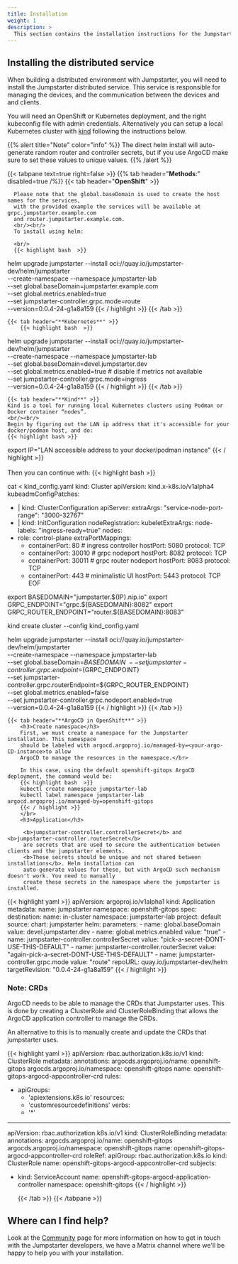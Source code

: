 ```yaml
---
title: Installation
weight: 1
description: >
  This section contains the installation instructions for the Jumpstarter distributed service, and the python framework.
---
```


## Installing the distributed service

When building a distributed environment with Jumpstarter, you will need to install the Jumpstarter distributed service. This service is responsible for managing the devices, and the communication between the devices and and clients.

You will need an OpenShift or Kubernetes deployment, and the right kubeconfig file with admin credentials. Alternatively you can setup a local Kubernetes cluster with [kind](https://kind.sigs.k8s.io/) following the instructions below.

{{% alert title="Note" color="info" %}}
The direct helm install will auto-generate random router and controller secrets, but if you use ArgoCD make sure to set these values to unique values.
{{% /alert %}}


{{< tabpane text=true right=false >}}
    {{% tab header="**Methods**:" disabled=true /%}}
    {{< tab header="**OpenShift**" >}}

      Please note that the global.baseDomain is used to create the host names for the services,
      with the provided example the services will be available at grpc.jumpstarter.example.com
      and router.jumpstarter.example.com.
      <br/><br/>
      To install using helm:

      <br/>
      {{< highlight bash  >}}
  helm upgrade jumpstarter --install oci://quay.io/jumpstarter-dev/helm/jumpstarter \
              --create-namespace --namespace jumpstarter-lab \
              --set global.baseDomain=jumpstarter.example.com \
              --set global.metrics.enabled=true \
              --set jumpstarter-controller.grpc.mode=route \
              --version=0.0.4-24-g1a8a159
      {{< / highlight >}}
    {{< /tab >}}

    {{< tab header="**Kubernetes**" >}}
        {{< highlight bash  >}}
helm upgrade jumpstarter --install oci://quay.io/jumpstarter-dev/helm/jumpstarter \
            --create-namespace --namespace jumpstarter-lab \
            --set global.baseDomain=devel.jumpstarter.dev \
            --set global.metrics.enabled=true # disable if metrics not available \
            --set jumpstarter-controller.grpc.mode=ingress \
            --version=0.0.4-24-g1a8a159
        {{< / highlight >}}
    {{< /tab >}}

    {{< tab header="**Kind**" >}}
    Kind is a tool for running local Kubernetes clusters using Podman or Docker container “nodes”.
    <br/><br/>
    Begin by figuring out the LAN ip address that it's accessible for your docker/podman host, and do:
    {{< highlight bash >}}
export IP="LAN accessible address to your docker/podman instance"
    {{< / highlight >}}
    <br/><br/>
    Then you can continue with:
    {{< highlight bash  >}}

cat <<EOF > kind_config.yaml
kind: Cluster
apiVersion: kind.x-k8s.io/v1alpha4
kubeadmConfigPatches:
- |
  kind: ClusterConfiguration
  apiServer:
    extraArgs:
      "service-node-port-range": "3000-32767"
- |
  kind: InitConfiguration
  nodeRegistration:
    kubeletExtraArgs:
      node-labels: "ingress-ready=true"
nodes:
- role: control-plane
  extraPortMappings:
  - containerPort: 80 # ingress controller
    hostPort: 5080
    protocol: TCP
  - containerPort: 30010 # grpc nodeport
    hostPort: 8082
    protocol: TCP
  - containerPort: 30011 # grpc router nodeport
    hostPort: 8083
    protocol: TCP
  - containerPort: 443 # minimalistic UI
    hostPort: 5443
    protocol: TCP
EOF

export BASEDOMAIN="jumpstarter.${IP}.nip.io"
export GRPC_ENDPOINT="grpc.${BASEDOMAIN}:8082"
export GRPC_ROUTER_ENDPOINT="router.${BASEDOMAIN}:8083"

kind create cluster  --config kind_config.yaml

helm upgrade jumpstarter --install oci://quay.io/jumpstarter-dev/helm/jumpstarter \
            --create-namespace --namespace jumpstarter-lab \
            --set global.baseDomain=${BASEDOMAIN} \
            --set jumpstarter-controller.grpc.endpoint=${GRPC_ENDPOINT} \
            --set jumpstarter-controller.grpc.routerEndpoint=${GRPC_ROUTER_ENDPOINT} \
            --set global.metrics.enabled=false \
            --set jumpstarter-controller.grpc.nodeport.enabled=true \
            --version=0.0.4-24-g1a8a159
        {{< / highlight >}}
    {{< /tab >}}

    {{< tab header="**ArgoCD in OpenShift**" >}}
        <h3>Create namespace</h3>
        First, we must create a namespace for the Jumpstarter installation. This namespace
        should be labeled with argocd.argoproj.io/managed-by=<your-argo-CD-instance>to allow
        ArgoCD to manage the resources in the namespace.</br>

        In this case, using the default openshift-gitops ArgoCD deployment, the command would be:
        {{< highlight bash  >}}
        kubectl create namespace jumpstarter-lab
        kubectl label namespace jumpstarter-lab argocd.argoproj.io/managed-by=openshift-gitops
        {{< / highlight >}}
        </br>
        <h3>Application</h3>

         <b>jumpstarter-controller.controllerSecret</b> and <b>jumpstarter-controller.routerSecret</b>
         are secrets that are used to secure the authentication between clients and the jumpstarter elements.
         <b>These secrets should be unique and not shared between installations</b>. Helm installation can
         auto-generate values for these, but with ArgoCD such mechanism doesn't work. You need to manually
         create these secrets in the namespace where the jumpstarter is installed.

{{< highlight yaml >}}
apiVersion: argoproj.io/v1alpha1
kind: Application
metadata:
  name: jumpstarter
  namespace: openshift-gitops
spec:
  destination:
    name: in-cluster
    namespace: jumpstarter-lab
  project: default
  source:
    chart: jumpstarter
    helm:
      parameters:
      - name: global.baseDomain
        value: devel.jumpstarter.dev
      - name: global.metrics.enabled
        value: "true"
      - name: jumpstarter-controller.controllerSecret
        value: "pick-a-secret-DONT-USE-THIS-DEFAULT"
      - name: jumpstarter-controller.routerSecret
        value: "again-pick-a-secret-DONT-USE-THIS-DEFAULT"
      - name: jumpstarter-controller.grpc.mode
        value: "route"
    repoURL: quay.io/jumpstarter-dev/helm
    targetRevision: "0.0.4-24-g1a8a159"
{{< / highlight >}}

<h3>Note: CRDs</h3>
ArgoCD needs to be able to manage the CRDs that Jumpstarter uses. This is done by creating a ClusterRole and ClusterRoleBinding that allows the ArgoCD application controller to manage the CRDs.

An alternative to this is to manually create and update the CRDs
that jumpstarter uses.

{{< highlight yaml  >}}
apiVersion: rbac.authorization.k8s.io/v1
kind: ClusterRole
metadata:
  annotations:
    argocds.argoproj.io/name: openshift-gitops
    argocds.argoproj.io/namespace: openshift-gitops
  name: openshift-gitops-argocd-appcontroller-crd
rules:
- apiGroups:
  - 'apiextensions.k8s.io'
  resources:
  - 'customresourcedefinitions'
  verbs:
  - '*'
---
apiVersion: rbac.authorization.k8s.io/v1
kind: ClusterRoleBinding
metadata:
  annotations:
    argocds.argoproj.io/name: openshift-gitops
    argocds.argoproj.io/namespace: openshift-gitops
  name: openshift-gitops-argocd-appcontroller-crd
roleRef:
  apiGroup: rbac.authorization.k8s.io
  kind: ClusterRole
  name: openshift-gitops-argocd-appcontroller-crd
subjects:
- kind: ServiceAccount
  name: openshift-gitops-argocd-application-controller
  namespace: openshift-gitops
{{< / highlight >}}

    {{< /tab >}}
{{< /tabpane >}}

## Where can I find help?

Look at the [Community](/community/) page for more information on how to get in touch with the Jumpstarter developers,
we have a Matrix channel where we'll be happy to help you with your installation.